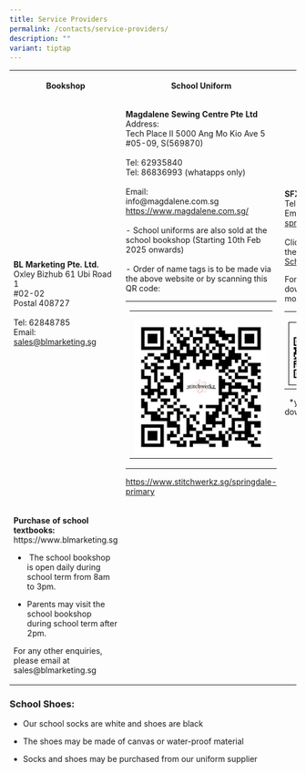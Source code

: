 ```yaml
---
title: Service Providers
permalink: /contacts/service-providers/
description: ""
variant: tiptap
---
```

<table style="minWidth: 75px">
<colgroup>
<col>
<col>
<col>
</colgroup>
<tbody>
<tr>
<th rowspan="1" colspan="1">
<p><strong>Bookshop</strong>
</p>
</th>
<th rowspan="1" colspan="1">
<p><strong>School Uniform</strong>
</p>
</th>
<th rowspan="1" colspan="1">
<p>School Bus</p>
</th>
</tr>
<tr>
<td rowspan="1" colspan="1">
<p><strong>BL Marketing Pte. Ltd.</strong>
<br>Oxley Bizhub 61 Ubi Road 1
<br>#02-02
<br>Postal 408727
<br>
<br>Tel: 62848785
<br>Email: <a href="mailto:sales@blmarketing.sg" rel="noopener noreferrer nofollow" target="_blank">sales@blmarketing.sg</a>
</p>
<p></p>
</td>
<td rowspan="1" colspan="1">
<p><strong>Magdalene Sewing Centre Pte Ltd</strong>
<br>Address:
<br>Tech Place II 5000 Ang Mo Kio Ave 5
<br>#05-09, S(569870)
<br>
<br>Tel: 62935840
<br>Tel: 86836993 (whatapps only)
<br>
<br>Email:
<br>info@magdalene.com.sg
<br><a href="https://www.magdalene.com.sg/" rel="noopener nofollow" target="_blank">https://www.magdalene.com.sg/ </a>
<br>
<br>- School uniforms are also sold at the school bookshop (Starting 10th
Feb 2025 onwards)
<br>
<br>- Order of name tags is to be made via the above website or by scanning
this QR code:
<br>
</p>
<table style="minWidth: 25px">
<colgroup>
<col>
</colgroup>
<tbody>
<tr>
<td rowspan="1" colspan="1">
<table style="minWidth: 25px">
<colgroup>
<col>
</colgroup>
<tbody>
<tr>
<th rowspan="1" colspan="1">
<p></p>
<div class="isomer-image-wrapper">
<img style="width: 100%" height="auto" width="100%" alt="stitchwerkz" src="/images/Ordering_of_Name_tags.png">
</div>
</th>
</tr>
</tbody>
</table>
</td>
</tr>
</tbody>
</table>
<p></p>
<p><a href="https://www.stitchwerkz.sg/springdale-primary" rel="noopener noreferrer nofollow" target="_blank">https://www.stitchwerkz.sg/springdale-primary</a>
<br>
</p>
</td>
<td rowspan="1" colspan="1">
<p><strong>SFX Transport Pte Ltd</strong>
<br>Tel: 6282 0262 / 8733 0262
<br>Email: <a href="mailto:school@sfxtransport.com.sg" rel="noopener noreferrer nofollow" target="_blank">springdale@sfxtransport.com.sg</a> 
<br>
<br>Click on the link below to view the School Bus Service Fares.
<br><a href="/files/school%20bus%20service%20fares.pdf" rel="noopener noreferrer nofollow" target="_blank">School Bus Service Fares</a>
</p>
<p></p>
<p>For registration, please download the app on your mobile phone.</p>
<p></p>
<table style="minWidth: 50px">
<colgroup>
<col>
<col>
</colgroup>
<tbody>
<tr>
<th rowspan="1" colspan="1">
<p></p>
<div class="isomer-image-wrapper">
<img style="width: 100%" height="auto" width="100%" alt="" src="/images/App_store_school_bus.png">
</div>
</th>
<th rowspan="1" colspan="1">
<p></p>
<div class="isomer-image-wrapper">
<img style="width: 100%" height="auto" width="100%" alt="" src="/images/google_pay_school_bus.png">
</div>
</th>
</tr>
</tbody>
</table>
<p>&nbsp; *you may click <a href="https://go.gov.sg/sfx-parent-app-user-guide" rel="noopener noreferrer nofollow" target="_blank">here</a> to download
the guide.</p>
</td>
</tr>
<tr>
<td rowspan="1" colspan="1">
<p><strong>Purchase of school textbooks:&nbsp; </strong><a rel="noopener noreferrer nofollow" target="_blank">https://www.blmarketing.sg</a>
</p>
<p></p>
<ul data-tight="true" class="tight">
<li>
<p>&nbsp;The school bookshop is open daily during school term from 8am to
3pm.</p>
</li>
<li>
<p>Parents may visit the school bookshop during school term after 2pm.</p>
</li>
</ul>
<p></p>
<p></p>
<p>For any other enquiries, please email at <a rel="noopener noreferrer nofollow" target="_blank">sales@blmarketing.sg</a>
</p>
</td>
<td rowspan="1" colspan="1">
<p></p>
</td>
<td rowspan="1" colspan="1">
<p></p>
</td>
</tr>
</tbody>
</table>
<h3><strong>School Shoes:</strong> <br></h3>
<ul>
<li>
<p>Our school socks are white and shoes are black</p>
</li>
<li>
<p>The shoes may be made of canvas or water-proof material</p>
</li>
<li>
<p>Socks and shoes may be purchased from our uniform supplier</p>
</li>
</ul>
<p></p>